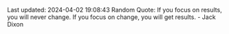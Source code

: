 Last updated: 2024-04-02 19:08:43
Random Quote: If you focus on results, you will never change. If you focus on change, you will get results. - Jack Dixon